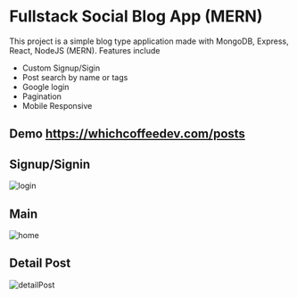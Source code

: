 # Fullstack Social Blog App (MERN)

This project is a simple blog type application made with MongoDB, Express, React, NodeJS (MERN).
Features include
- Custom Signup/Sigin
- Post search by name or tags
- Google login
- Pagination
- Mobile Responsive

## Demo https://whichcoffeedev.com/posts

## Signup/Signin

![login](https://user-images.githubusercontent.com/38083700/163673976-545a2269-619f-4426-b75f-8c3b40c61712.png)

## Main

![home](https://user-images.githubusercontent.com/38083700/163674034-53944716-56a6-4116-b8ee-5cd67f845f40.png)

## Detail Post

![detailPost](https://user-images.githubusercontent.com/38083700/163674044-cdf08b55-537c-450e-8c49-764ab3327f8c.png)
